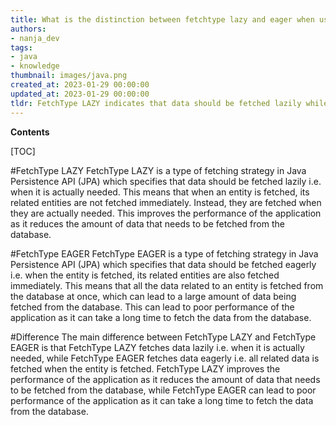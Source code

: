 ```yaml
---
title: What is the distinction between fetchtype lazy and eager when using the Java persistence api?
authors:
- nanja_dev
tags:
- java
- knowledge
thumbnail: images/java.png
created_at: 2023-01-29 00:00:00
updated_at: 2023-01-29 00:00:00
tldr: FetchType LAZY indicates that data should be fetched lazily while FetchType EAGER indicates that data should be fetched eagerly.
---
```


**Contents**

[TOC]

#FetchType LAZY
FetchType LAZY is a type of fetching strategy in Java Persistence API (JPA) which specifies that data should be fetched lazily i.e. when it is actually needed. This means that when an entity is fetched, its related entities are not fetched immediately. Instead, they are fetched when they are actually needed. This improves the performance of the application as it reduces the amount of data that needs to be fetched from the database.

#FetchType EAGER
FetchType EAGER is a type of fetching strategy in Java Persistence API (JPA) which specifies that data should be fetched eagerly i.e. when the entity is fetched, its related entities are also fetched immediately. This means that all the data related to an entity is fetched from the database at once, which can lead to a large amount of data being fetched from the database. This can lead to poor performance of the application as it can take a long time to fetch the data from the database.

#Difference
The main difference between FetchType LAZY and FetchType EAGER is that FetchType LAZY fetches data lazily i.e. when it is actually needed, while FetchType EAGER fetches data eagerly i.e. all related data is fetched when the entity is fetched. FetchType LAZY improves the performance of the application as it reduces the amount of data that needs to be fetched from the database, while FetchType EAGER can lead to poor performance of the application as it can take a long time to fetch the data from the database.
